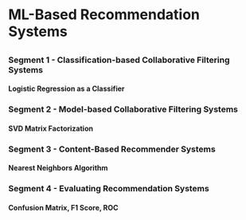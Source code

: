 # ML-Based Recommendation Systems
##
### Segment 1 - Classification-based Collaborative Filtering Systems
#### Logistic Regression as a Classifier
### Segment 2 - Model-based Collaborative Filtering Systems
#### SVD Matrix Factorization
### Segment 3 - Content-Based Recommender Systems
#### Nearest Neighbors Algorithm
### Segment 4 - Evaluating Recommendation Systems
#### Confusion Matrix, F1 Score, ROC
